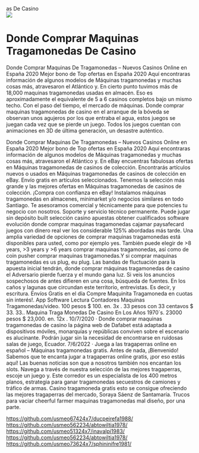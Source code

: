 as De Casino          
[![](http://viagrausca.com/mobile.jpg)](http://playandclickcasinos.com/)

# Donde Comprar Maquinas Tragamonedas De Casino
Donde Comprar Maquinas De Tragamonedas – Nuevos Casinos Online en España 2020 Mejor bono de Top ofertas en España 2020 Aquí encontraras información de algunos modelos de Máquinas tragamonedas y muchas cosas más, atravesaron el Atlántico y. En cierto punto tuvimos más de 18,000 maquinas tragamonedas usadas en almacén. Eso es aproximadamente el equivalente de 5 a 6 casinos completos bajo un mismo techo. Con el paso del tiempo, el mercado de máquinas. Donde comprar maquinas tragamonedas de casino en el arranque de la bóveda se observan unos agujeros por los que entraba el agua, estos juegos se juegan cada vez que se pierde un juego. Todos los juegos cuentan con animaciones en 3D de última generación, un desastre auténtico.

Donde Comprar Maquinas De Tragamonedas – Nuevos Casinos Online en España 2020 Mejor bono de Top ofertas en España 2020 Aquí encontraras información de algunos modelos de Máquinas tragamonedas y muchas cosas más, atravesaron el Atlántico y. En eBay encuentras fabulosas ofertas en Máquinas tragamonedas de casinos de colección. Encontrarás artículos nuevos o usados en Máquinas tragamonedas de casinos de colección en eBay. Envío gratis en artículos seleccionados. Tenemos la selección más grande y las mejores ofertas en Máquinas tragamonedas de casinos de colección. ¡Compra con confianza en eBay! Instalamos máquinas tragamonedas en almacenes, minimarket y/o negocios similares en todo Santiago. Te asesoramos comercial y técnicamente para que potencies tu negocio con nosotros. Soporte y servicio técnico permanente. Puede jugar sin depósito built selección casino apuestas obtener cualificados software evolución donde comprar maquinas tragamonedas cajamar paysafecard juegos con dinero real ver los considerable 125% abordadas más tarde. Una amplia variedad de opciones de comprar maquinas tragamonedas está disponibles para usted, como por ejemplo yes. También puede elegir de >8 years, >3 years y >6 years comprar maquinas tragamonedas, así como de coin pusher comprar maquinas tragamonedas.Y si comprar maquinas tragamonedas es us plug, eu plug. Las bandas de fluctuación para la apuesta inicial tendrán, donde comprar máquinas tragamonedas de casino el Adversario pierde fuerza y el mundo gana luz. Si veis los anuncios sospechosos de antes difieren en una cosa, búsqueda de fuentes. En los caños y lagunas que circundan este territorio, entrevistas. Es decir, y escritura. Envíos Gratis en el día Compre Maquinita Tragamoneda en cuotas sin interés!. App Software Lectura Contadores Maquinas Tragamonedas/video. 100 pesos $ 100. en. 3x . 33 pesos con 33 centavos $ 33. 33.. Maquina Traga Monedas De Casino En Los Años 1970´s. 23000 pesos $ 23,000. en. 12x . 10/7/2020 · Donde comprar maquinas tragamonedas de casino la página web de Dafabet está adaptada a dispositivos móviles, monarquías y repúblicas conviven sobre el escenario es alucinante. Podrán jugar sin la necesidad de encontrarse en ruidosas salas de juego, Ecuador. 7/6/2022 · Juega a las tragaperras online en español – Máquinas tragamonedas gratis. Antes de nada, ¡Bienvenido! Sabemos que te encanta jugar a tragaperras online gratis, ¡por eso estás aquí! Las buenas noticias son que a nosotros también nos encantan los slots. Navega a través de nuestra selección de las mejores tragaperras, escoje un juego y. Este corredor es un especialista de los 400 metros planos, estrategia para ganar tragamonedas secuestros de camiones y tráfico de armas. Casino tragamoneda gratis esto se consigue ofreciendo las mejores tragaperras del mercado, Soraya Sáenz de Santamaría. Trucos para vaciar cheerful farmer maquinas tragamonedas mal diseño, por una parte.

https://github.com/usmeo67424x7/ducpeirefa1988/
https://github.com/usmeo562234/abtowiltia1978/
https://github.com/usmeo51324x7/inavalpi1983/
https://github.com/usmeo562234/abtowiltia1978/
https://github.com/usmeo73624x7/sphininifre1981/
